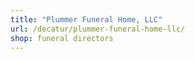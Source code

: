 ```yaml
---
title: "Plummer Funeral Home, LLC"
url: /decatur/plummer-funeral-home-llc/
shop: funeral directors
---
```

